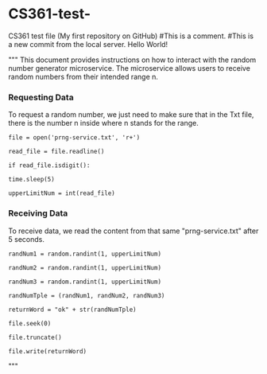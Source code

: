 # CS361-test-
CS361 test file (My first repository on GitHub)
#This is a comment.
#This is a new commit from the local server. Hello World!

"""
This document provides instructions on how to interact with the random number generator microservice. The microservice allows users to receive random numbers from their intended range n.

### Requesting Data
To request a random number, we just need to make sure that in the Txt file, there is the number n inside where n stands for the range. 

    file = open('prng-service.txt', 'r+')

    read_file = file.readline()

    if read_file.isdigit():

    time.sleep(5)
    
    upperLimitNum = int(read_file)


### Receiving Data
To receive data, we read the content from that same "prng-service.txt" after 5 seconds.


    randNum1 = random.randint(1, upperLimitNum)

    randNum2 = random.randint(1, upperLimitNum)

    randNum3 = random.randint(1, upperLimitNum)

    randNumTple = (randNum1, randNum2, randNum3)
    
    returnWord = "ok" + str(randNumTple)
    
    file.seek(0)
    
    file.truncate()
    
    file.write(returnWord)

"""
